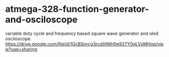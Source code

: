 # atmega-328-function-generator-and-osciloscope
variable duty cycle and frequency based square wave generator and oled osciloscope.
https://drive.google.com/file/d/1GcBSnrcg3rcdihNIH0e927Y0qLVxMHoq/view?usp=sharing
